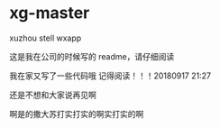 # xg-master
xuzhou stell wxapp

这是我在公司的时候写的 readme，请仔细阅读

我在家又写了一些代码哦 记得阅读！！！20180917 21:27


还是不想和大家说再见啊



啊是的撒大苏打实打实的啊实打实的啊
